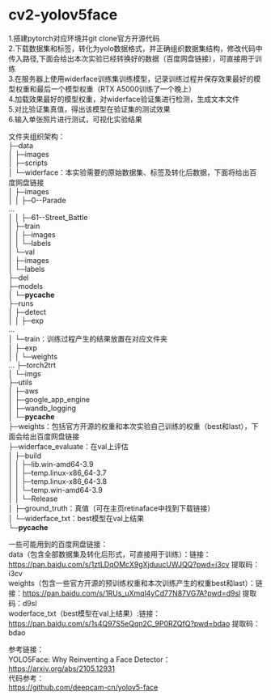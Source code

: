 # cv2-yolov5face
1.搭建pytorch对应环境并git clone官方开源代码\
2.下载数据集和标签，转化为yolo数据格式，并正确组织数据集结构，修改代码中传入路径,下面会给出本次实验已经转换好的数据（百度网盘链接），可直接用于训练\
3.在服务器上使用widerface训练集训练模型，记录训练过程并保存效果最好的模型权重和最后一个模型权重（RTX A5000训练了一个晚上）\
4.加载效果最好的模型权重，对widerface验证集进行检测，生成文本文件\
5.对比验证集真值，得出该模型在验证集的测试效果\
6.输入单张照片进行测试，可视化实验结果

文件夹组织架构：\
├─data\
│  ├─images\
│  ├─scripts\
│  └─widerface：本实验需要的原始数据集、标签及转化后数据，下面将给出百度网盘链接\
│      ├─images\
│      │  ├─0--Parade\
        ...\
│      │  ├─61--Street_Battle\
│      ├─train\
│      │  ├─images\
│      │  └─labels\
│      └─val\
│          ├─images\
│          └─labels\
├─del\
├─models\
│  └─__pycache__\
├─runs\
│  ├─detect\
│  │  ├─exp\
   ...\
│  └─train：训练过程产生的结果放置在对应文件夹\
│      ├─exp\
│      │  └─weights\
      ...
├─torch2trt\
│  └─imgs\
├─utils\
│  ├─aws\
│  ├─google_app_engine\
│  ├─wandb_logging\
│  └─__pycache__\
├─weights：包括官方开源的权重和本次实验自己训练的权重（best和last），下面会给出百度网盘链接\
├─widerface_evaluate：在val上评估\
│  ├─build\
│  │  ├─lib.win-amd64-3.9\
│  │  ├─temp.linux-x86_64-3.7\
│  │  ├─temp.linux-x86_64-3.8\
│  │  └─temp.win-amd64-3.9\
│  │      └─Release\
│  ├─ground_truth：真值（可在主页retinaface中找到下载链接）\
│  └─widerface_txt：best模型在val上结果\
└─__pycache__

一些可能用到的百度网盘链接：\
data（包含全部数据集及转化后形式，可直接用于训练）：链接：https://pan.baidu.com/s/1ztLDqOMcX9gXjduucUWJQQ?pwd=i3cv 提取码：i3cv \
weights（包含一些官方开源的预训练权重和本次训练产生的权重best和last）：链接：https://pan.baidu.com/s/1RUs_uXmql4yCd77N87VG7A?pwd=d9sl 提取码：d9sl \
woderface_txt（best模型在val上结果）:链接：https://pan.baidu.com/s/1s4Q97S5eQqn2C_9P0RZQfQ?pwd=bdao 提取码：bdao 

参考链接：\
YOLO5Face: Why Reinventing a Face Detector：https://arxiv.org/abs/2105.12931 \
代码参考：\
https://github.com/deepcam-cn/yolov5-face



